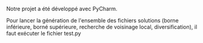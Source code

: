 Notre projet a été développé avec PyCharm.

Pour lancer la génération de l'ensemble des fichiers solutions (borne inférieure, borné supérieure, recherche de voisinage local, diversification), il faut exécuter le fichier test.py
